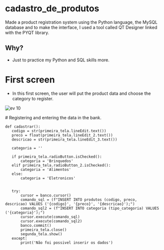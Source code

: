 # cadastro_de_produtos
 Made a product registration system using the Python language, the MySQL database and to make the interface, I used a tool called QT Designer linked with the PYQT library.

## Why?

- Just to practice my Python and SQL skills more.

# First screen


- In this first screen, the user will put the product data and choose the category to register.


![ev 10](https://user-images.githubusercontent.com/51414398/93919634-55c5f080-fce4-11ea-8804-413551eb01c0.PNG)

<summary>
# Registering and entering the data in the bank.
 </summary>
 
 
 ```
 def cadastrar():
    codigo = str(primeira_tela.lineEdit.text())
    preco = float(primeira_tela.lineEdit_2.text())
    descricao = str(primeira_tela.lineEdit_3.text())
    
    categoria = ''

    if primeira_tela.radioButton.isChecked():
        categoria = 'Brinquedos'
    elif primeira_tela.radioButton_2.isChecked():
        categoria = 'Alimentos'
    else:
        categoria = 'Eletronicos'


    try:
        cursor = banco.cursor()
        comando_sql = (f"INSERT INTO produtos (codigo, preco, descricao) VALUES ('{codigo}', '{preco}', '{descricao}');")
        comando_sql2 = (f"INSERT INTO categoria (tipo_categoria) VALUES ('{categoria}');")
        cursor.execute(comando_sql)
        cursor.execute(comando_sql2)
        banco.commit()
        primeira_tela.close()
        segunda_tela.show()
    except:
        print('Não foi possivel inserir os dados')

```


